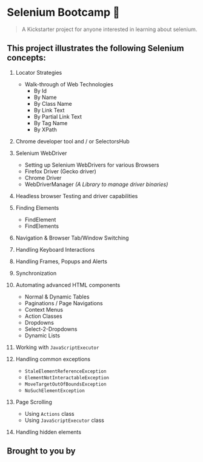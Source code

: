 # Selenium Bootcamp :rocket:

> A Kickstarter project for anyone interested in learning about selenium.

## This project illustrates the following Selenium concepts:

1. Locator Strategies
    - Walk-through of Web Technologies
        - By Id
        - By Name
        - By Class Name
        - By Link Text
        - By Partial Link Text
        - By Tag Name
        - By XPath

2. Chrome developer tool and / or SelectorsHub
3. Selenium WebDriver
    - Setting up Selenium WebDrivers for various Browsers
    - Firefox Driver (Gecko driver)
    - Chrome Driver
    - WebDriverManager _(A Library to manage driver binaries)_
4. Headless browser Testing and driver capabilities
5. Finding Elements
    - FindElement
    - FindElements
6. Navigation & Browser Tab/Window Switching
7. Handling Keyboard Interactions
8. Handling Frames, Popups and Alerts
9. Synchronization
10. Automating advanced HTML components
    - Normal & Dynamic Tables
    - Paginations / Page Navigations
    - Context Menus
    - Action Classes
    - Dropdowns
    - Select-2-Dropdowns
    - Dynamic Lists
11. Working with `JavaScriptExecutor`
12. Handling common exceptions
    - `StaleElementReferenceException`
    - `ElementNotInteractableException`
    - `MoveTargetOutOfBoundsException`
    - `NoSuchElementException`
13. Page Scrolling
    - Using `Actions` class
    - Using `JavaScriptExecutor` class
14. Handling hidden elements

## Brought to you by
[logo]: https://cpsat-agile.b-cdn.net/wp-content/uploads/2019/06/abt-logo-unsmushed.png "CP-SAT"